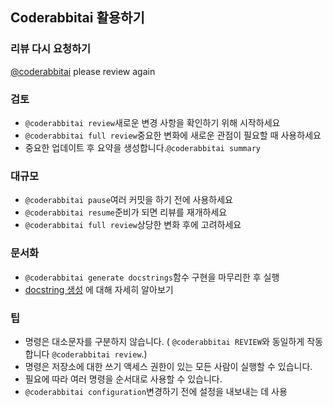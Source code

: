 

## Coderabbitai 활용하기

### 리뷰 다시 요청하기

[@coderabbitai](https://github.com/coderabbitai) please review again

### 검토

- `@coderabbitai review`새로운 변경 사항을 확인하기 위해 시작하세요
- `@coderabbitai full review`중요한 변화에 새로운 관점이 필요할 때 사용하세요
- 중요한 업데이트 후 요약을 생성합니다.`@coderabbitai summary`

### 대규모

- `@coderabbitai pause`여러 커밋을 하기 전에 사용하세요
- `@coderabbitai resume`준비가 되면 리뷰를 재개하세요
- `@coderabbitai full review`상당한 변화 후에 고려하세요

### 문서화

- `@coderabbitai generate docstrings`함수 구현을 마무리한 후 실행
- [docstring 생성](https://docs.coderabbit.ai/finishing-touches/docstrings?) 에 대해 자세히 알아보기

### 팁

- 명령은 대소문자를 구분하지 않습니다. ( `@coderabbitai REVIEW`와 동일하게 작동합니다 `@coderabbitai review`.)
- 명령은 저장소에 대한 쓰기 액세스 권한이 있는 모든 사람이 실행할 수 있습니다.
- 필요에 따라 여러 명령을 순서대로 사용할 수 있습니다.
- `@coderabbitai configuration`변경하기 전에 설정을 내보내는 데 사용



